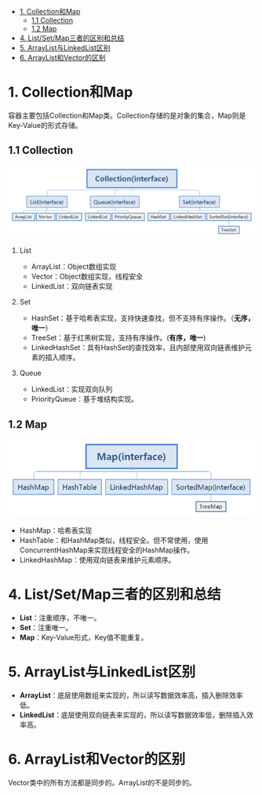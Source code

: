 

- [1. Collection和Map](#1-collection%E5%92%8Cmap)
  - [1.1 Collection](#11-collection)
  - [1.2 Map](#12-map)
- [4. List/Set/Map三者的区别和总结](#4-listsetmap%E4%B8%89%E8%80%85%E7%9A%84%E5%8C%BA%E5%88%AB%E5%92%8C%E6%80%BB%E7%BB%93)
- [5. ArrayList与LinkedList区别](#5-arraylist%E4%B8%8Elinkedlist%E5%8C%BA%E5%88%AB)
- [6. ArrayList和Vector的区别](#6-arraylist%E5%92%8Cvector%E7%9A%84%E5%8C%BA%E5%88%AB)


# 1. Collection和Map

容器主要包括Collection和Map类。Collection存储的是对象的集合，Map则是Key-Value的形式存储。

## 1.1 Collection

![](https://github.com/ZoharAndroid/MarkdownImages/blob/master/2019-5-13/Collection(interface).png?raw=true)

1. List
   * ArrayList：Object数组实现
   * Vector：Object数组实现，线程安全
   * LinkedList：双向链表实现

2. Set
   * HashSet：基于哈希表实现，支持快速查找，但不支持有序操作。（**无序，唯一**）
   * TreeSet：基于红黑树实现，支持有序操作。(**有序，唯一**)
   * LinkedHashSet：具有HashSet的查找效率，且内部使用双向链表维护元素的插入顺序。

3. Queue
   * LinkedList：实现双向队列
   * PriorityQueue：基于堆结构实现。

## 1.2 Map

![](https://github.com/ZoharAndroid/MarkdownImages/blob/master/2019-5-13/Map(interface).png?raw=true)

* HashMap：哈希表实现
* HashTable：和HashMap类似，线程安全。但不常使用，使用ConcurrentHashMap来实现线程安全的HashMap操作。
* LinkedHashMap：使用双向链表来维护元素顺序。



# 4. List/Set/Map三者的区别和总结

 * **List**：注重顺序，不唯一。
 * **Set**：注重唯一。
 * **Map**：Key-Value形式，Key值不能重复。

# 5. ArrayList与LinkedList区别

* **ArrayList**：底层使用数组来实现的，所以读写数据效率高，插入删除效率低。
* **LinkedList**：底层使用双向链表来实现的，所以读写数据效率低，删除插入效率高。

# 6. ArrayList和Vector的区别

Vector类中的所有方法都是同步的。ArrayList的不是同步的。



